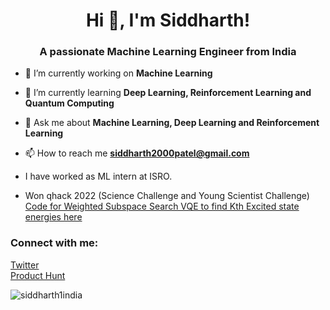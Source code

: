 <h1 align="center">Hi 👋, I'm Siddharth!</h1>
<h3 align="center">A passionate Machine Learning Engineer from India</h3>


- 🔭 I’m currently working on **Machine Learning**

- 🌱 I’m currently learning **Deep Learning, Reinforcement Learning and Quantum Computing**

- 💬 Ask me about **Machine Learning, Deep Learning and Reinforcement Learning**

- 📫 How to reach me **siddharth2000patel@gmail.com**

- I have worked as ML intern at ISRO. 

- Won qhack 2022 (Science Challenge and Young Scientist Challenge) [Code for Weighted Subspace Search VQE to find Kth Excited state energies here](https://github.com/Siddharth1India/Qhack-2022) 

<h3 align="left">Connect with me:</h3>
<p align="left">
<a href="https://twitter.com/siddharth1india" target="blank">Twitter</a><br>
  <a href="https://www.producthunt.com/@siddharth1india" target="blank">Product Hunt</a>
</p>


<p><img align="center" src="https://github-readme-stats.vercel.app/api/top-langs?username=siddharth1india&show_icons=true&locale=en&layout=compact" alt="siddharth1india" /></p>

